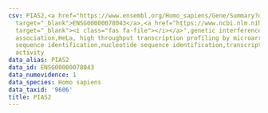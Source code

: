 ```yaml
---
csv: PIAS2,<a href="https://www.ensembl.org/Homo_sapiens/Gene/Summary?db=core;g=ENSG00000078043"
  target="_blank">ENSG00000078043</a>,<a href="https://www.ncbi.nlm.nih.gov/pubmed/17216044"
  target="_blank"><i class="fas fa-file"></i></a>",genetic interference,functional
  association,HeLa, high throughput transcription profiling by microarray,nucleotide
  sequence identification,nucleotide sequence identification,transcriptional regulation,down-regulates
  activity
data_alias: PIAS2
data_id: ENSG00000078043
data_numevidence: 1
data_species: Homo sapiens
data_taxid: '9606'
title: PIAS2
---
```

